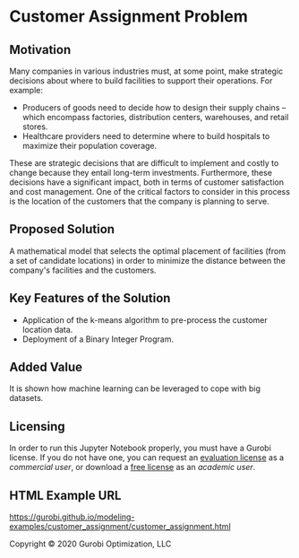 # Customer Assignment Problem

## Motivation

Many companies in various industries must, at some point, make strategic decisions about where to build facilities to support their operations. For example:

- Producers of goods need to decide how to design their supply chains – which encompass factories, distribution centers, warehouses, and retail stores.
- Healthcare providers need to determine where to build hospitals to maximize their population coverage.

These are strategic decisions that are difficult to implement and costly to change because they entail long-term investments. Furthermore, these decisions have a significant impact, both in terms of customer satisfaction and cost management. One of the critical factors to consider in this process is the location of the customers that the company is planning to serve.

## Proposed Solution

A mathematical model that selects the optimal placement of facilities (from a set of candidate locations) in order to minimize the distance between the company's facilities and the customers.

## Key Features of the Solution

- Application of the k-means algorithm to pre-process the customer location data.
- Deployment of a Binary Integer Program.

## Added Value

It is shown how machine learning can be leveraged to cope with big datasets.

## Licensing

In order to run this Jupyter Notebook properly, you must have a Gurobi license. If you do not have one, you can request an [evaluation license](https://www.gurobi.com/downloads/request-an-evaluation-license/?utm_source=Github&utm_medium=website_JupyterME&utm_campaign=CommercialDataScience) as a *commercial user*, or download a [free license](https://www.gurobi.com/academia/academic-program-and-licenses/?utm_source=Github&utm_medium=website_JupyterME&utm_campaign=AcademicDataScience) as an *academic user*.

## HTML Example URL

https://gurobi.github.io/modeling-examples/customer_assignment/customer_assignment.html


Copyright © 2020 Gurobi Optimization, LLC
